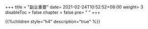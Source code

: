 +++
title = "副业重要"
date= 2021-02-24T10:52:52+08:00
weight= 3
disableToc = false
chapter = false
pre= "<i class='fas fa-info-circle'></i> "
+++

{{%children style="h4" description="true" %}}
